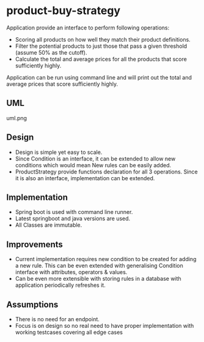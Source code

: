 # product-buy-strategy

Application provide an interface to perform following operations:

* Scoring all products on how well they match their product definitions.
* Filter the potential products to just those that pass a given threshold (assume 50% as the cutoff).
* Calculate the total and average prices for all the products that score sufficiently highly.

Application can be run using command line and will print out the total and average prices that score sufficiently
highly.

## UML
uml.png

## Design

* Design is simple yet easy to scale.
* Since Condition is an interface, it can be extended to allow new conditions which would mean New rules can be easily
  added.
* ProductStrategy provide functions declaration for all 3 operations. Since it is also an interface, implementation can
  be extended.

## Implementation

* Spring boot is used with command line runner.
* Latest springboot and java versions are used.
* All Classes are immutable.

## Improvements

* Current implementation requires new condition to be created for adding a new rule. This can be even extended with
  generalising Condition interface with attributes, operators & values.
* Can be even more extensible with storing rules in a database with application periodically refreshes it.

## Assumptions

* There is no need for an endpoint.
* Focus is on design so no real need to have proper implementation with working testcases covering all edge cases